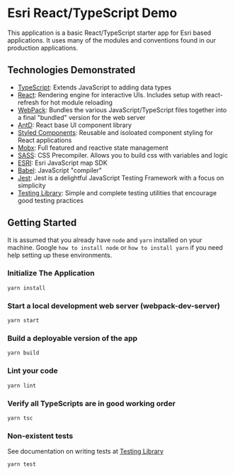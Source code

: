 # Esri React/TypeScript Demo

This application is a basic React/TypeScript starter app for Esri based applications. It uses many of the modules and conventions found in our production applications.

## Technologies Demonstrated

- [TypeScript](https://www.typescriptlang.org/): Extends JavaScript to adding data types
- [React](https://reactjs.org/): Rendering engine for interactive UIs. Includes setup with react-refresh for hot module reloading
- [WebPack](https://webpack.js.org/): Bundles the various JavaScript/TypeScript files together into a final "bundled" version for the web server
- [AntD](https://ant.design/components/overview/): React base UI component library
- [Styled Components](https://styled-components.com/): Reusable and isoloated component styling for React applications
- [Mobx](https://github.com/mobxjs/mobx): Full featured and reactive state management
- [SASS](https://sass-lang.com/): CSS Precompiler. Allows you to build css with variables and logic
- [ESRI](https://developers.arcgis.com/javascript/latest/): Esri JavaScript map SDK
- [Babel](https://babeljs.io/): JavaScript "compiler"
- [Jest](https://jestjs.io/): Jest is a delightful JavaScript Testing Framework with a focus on simplicity
- [Testing Library](https://testing-library.com/docs/): Simple and complete testing utilities that encourage good testing practices

## Getting Started

It is assumed that you already have `node` and `yarn` installed on your machine. Google `how to install node` or `how to install yarn` if you need help setting up these environments.

### Initialize The Application

`yarn install`

### Start a local development web server (webpack-dev-server)

`yarn start`

### Build a deployable version of the app

`yarn build`

### Lint your code

`yarn lint`

### Verify all TypeScripts are in good working order

`yarn tsc`

### Non-existent tests

See documentation on writing tests at [Testing Library](https://testing-library.com/docs/)

`yarn test`


